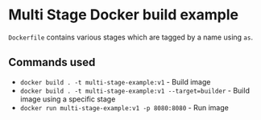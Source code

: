# Multi Stage Docker build example
`Dockerfile` contains various stages which are tagged by a name using `as`.

## Commands used
- `docker build . -t multi-stage-example:v1` - Build image
- `docker build . -t multi-stage-example:v1 --target=builder` - Build image using a specific stage
- `docker run multi-stage-example:v1 -p 8080:8080` - Run image

